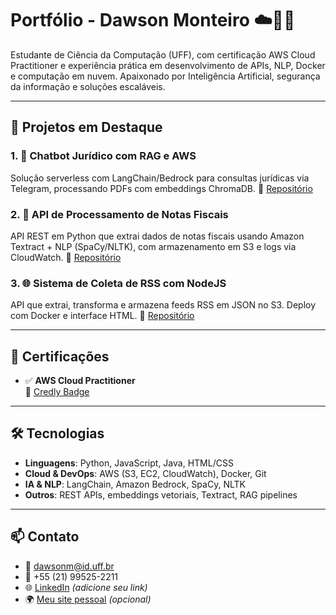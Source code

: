 # Portfólio - Dawson Monteiro ☁️👨‍💻

Estudante de Ciência da Computação (UFF), com certificação AWS Cloud Practitioner e experiência prática em desenvolvimento de APIs, NLP, Docker e computação em nuvem. Apaixonado por Inteligência Artificial, segurança da informação e soluções escaláveis.

---

## 🚀 Projetos em Destaque

### 1. 🧠 Chatbot Jurídico com RAG e AWS
Solução serverless com LangChain/Bedrock para consultas jurídicas via Telegram, processando PDFs com embeddings ChromaDB.
🔗 [Repositório](https://github.com/Compass-pb-aws-2025-JANEIRO/sprints-7-8-pb-aws-janeiro/tree/grupo-3)

### 2. 🧾 API de Processamento de Notas Fiscais
API REST em Python que extrai dados de notas fiscais usando Amazon Textract + NLP (SpaCy/NLTK), com armazenamento em S3 e logs via CloudWatch.
🔗 [Repositório](https://github.com/Compass-pb-aws-2025-JANEIRO/sprints-4-5-6-pb-aws-janeiro/tree/grupo-3)

### 3. 🌐 Sistema de Coleta de RSS com NodeJS
API que extrai, transforma e armazena feeds RSS em JSON no S3. Deploy com Docker e interface HTML.
🔗 [Repositório](https://github.com/Compass-pb-aws-2025-JANEIRO/sprints-2-3-pb-aws-janeiro/tree/grupo-4)

---

## 📜 Certificações

- ✅ **AWS Cloud Practitioner**  
🔗 [Credly Badge](https://www.credly.com/badges/06a16251-6b0d-4d07-8699-061ad119ec14/linked_in_profile)

---

## 🛠️ Tecnologias

- **Linguagens**: Python, JavaScript, Java, HTML/CSS  
- **Cloud & DevOps**: AWS (S3, EC2, CloudWatch), Docker, Git  
- **IA & NLP**: LangChain, Amazon Bedrock, SpaCy, NLTK  
- **Outros**: REST APIs, embeddings vetoriais, Textract, RAG pipelines

---

## 📫 Contato

- 📧 dawsonm@id.uff.br  
- 📱 +55 (21) 99525-2211  
- 🌐 [LinkedIn](https://www.linkedin.com/) *(adicione seu link)*  
- 🌍 [Meu site pessoal](https://www.seusite.com) *(opcional)*
